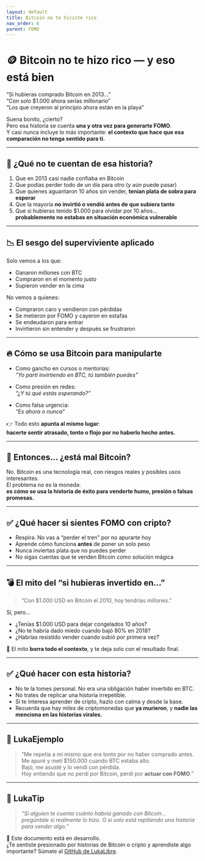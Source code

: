```yaml
---
layout: default
title: Bitcoin no te hiciste rico
nav_order: 6
parent: FOMO
---
```


# 🪙 Bitcoin no te hizo rico — y eso está bien

“Si hubieras comprado Bitcoin en 2013…”  
“Con solo $1.000 ahora serías millonario”  
“Los que creyeron al principio ahora están en la playa”

Suena bonito, ¿cierto?  
Pero esa historia se cuenta **una y otra vez para generarte FOMO**.  
Y casi nunca incluye lo más importante: **el contexto que hace que esa comparación no tenga sentido para ti.**

---

## 🧠 ¿Qué no te cuentan de esa historia?

1. Que en 2013 casi nadie confiaba en Bitcoin
2. Que podías perder todo de un día para otro (y aún puede pasar)
3. Que quienes aguantaron 10 años sin vender, **tenían plata de sobra para esperar**
4. Que la mayoría **no invirtió o vendió antes de que subiera tanto**
5. Que si hubieras tenido $1.000 para olvidar por 10 años…  
   **probablemente no estabas en situación económica vulnerable**

---

## 📉 El sesgo del superviviente aplicado

Solo vemos a los que:

- Ganaron millones con BTC
- Compraron en el momento justo
- Supieron vender en la cima

No vemos a quienes:

- Compraron caro y vendieron con pérdidas
- Se metieron por FOMO y cayeron en estafas
- Se endeudaron para entrar
- Invirtieron sin entender y después se frustraron

---

## 🔥 Cómo se usa Bitcoin para manipularte

- Como gancho en cursos o mentorías:  
  *“Yo partí invirtiendo en BTC, tú también puedes”*

- Como presión en redes:  
  *“¿Y tú qué estás esperando?”*

- Como falsa urgencia:  
  *“Es ahora o nunca”*

👉 Todo esto **apunta al mismo lugar**:  
**hacerte sentir atrasado, tonto o flojo por no haberlo hecho antes.**

---

## 🧘 Entonces… ¿está mal Bitcoin?

No. Bitcoin es una tecnología real, con riesgos reales y posibles usos interesantes.  
El problema no es la moneda:  
**es cómo se usa la historia de éxito para venderte humo, presión o falsas promesas.**

---

## ✅ ¿Qué hacer si sientes FOMO con cripto?

- Respira. No vas a “perder el tren” por no apurarte hoy
- Aprende cómo funciona **antes** de poner un solo peso
- Nunca inviertas plata que no puedes perder
- No sigas cuentas que te venden Bitcoin como solución mágica

---

## 💣 El mito del “si hubieras invertido en…”

> “Con $1.000 USD en Bitcoin el 2010, hoy tendrías millones.”

Sí, pero…

- ¿Tenías $1.000 USD para dejar congelados 10 años?
- ¿No te habría dado miedo cuando bajó 80% en 2018?
- ¿Habrías resistido vender cuando subió por primera vez?

💬 El mito **borra todo el contexto**, y te deja solo con el resultado final.

---

## ✅ ¿Qué hacer con esta historia?

- No te la tomes personal. No era una obligación haber invertido en BTC.
- No trates de replicar una historia irrepetible.
- Si te interesa aprender de cripto, hazlo con calma y desde la base.
- Recuerda que hay miles de criptomonedas que **ya murieron**, y **nadie las menciona en las historias virales.**

---

## 💬 LukaEjemplo

> “Me repetía a mí mismo que era tonto por no haber comprado antes.  
> Me apuré y metí $150.000 cuando BTC estaba alto.  
> Bajó, me asusté y lo vendí con pérdida.  
> Hoy entiendo que no perdí por Bitcoin, perdí por **actuar con FOMO**.”

---

## 🧠 LukaTip

> *“Si alguien te cuenta cuánto habría ganado con Bitcoin…  
> pregúntale si realmente lo hizo. O si solo está repitiendo una historia para vender algo.”*

📌 Este documento está en desarrollo.  
¿Te sentiste presionado por historias de Bitcoin o cripto y aprendiste algo importante? Súmate al [GitHub de LukaLibre](https://github.com/raestrada/lukalibre).
